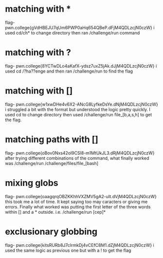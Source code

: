 # matching with *
flag- pwn.college{gVdHBEJU7qUm6PWP0aHq654QBeP.dFjM4QDLzcjN0czW}
i used cd/ch* to change directory then ran /challenge/run command 

# matching with ?
flag- pwn.college{8YCTwDLo4aKafX-ydsz7uxZ5jAk.dJjM4QDLzcjN0czW}
i used cd /?ha??enge and then ran /challenge/run to find the flag

# matching with []
flag- pwn.college{w1xwDHe4v6X2-ANcG8LyfkeDsYe.dNjM4QDLzcjN0czW}
i struggled a bit with the format but understood the logic pretty quickly. I used cd to change directory then used /challenge/run file_[b,a,s,h] to get the flag.

# matching paths with []
flag- pwn.college{oBov0Nxs42ol9CSl8-m1MtUkJL3.dRjM4QDLzcjN0czW}
after trying different combinations of the command, what finally worked was
/challenge/run /challenge/files/file_[bash]

# mixing globs
flag- pwn.college{oaagqrqOBZKKhhVXZMV5gA2-uIt.dVjM4QDLzcjN0czW}
this took me a lot of time. It kept saying too may caracters or giving me errors. Finally what worked was putting the first letter of the three words within [] and a * outside. 
i.e.  /challenge/run [cep]*

# exclusionary globbing 
flag- pwn.college{kitsRURb8J7clrmkDj4vCEfC8M1.dZjM4QDLzcjN0czW}
i used the same logic as previous one but with a ! to get the flag